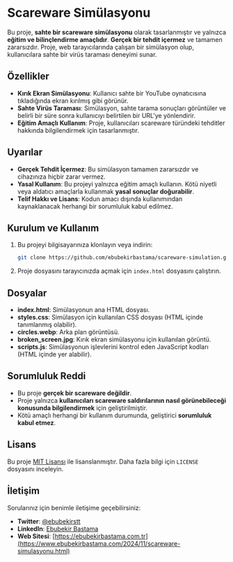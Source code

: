 # Scareware Simülasyonu

Bu proje, **sahte bir scareware simülasyonu** olarak tasarlanmıştır ve yalnızca **eğitim ve bilinçlendirme amaçlıdır**. **Gerçek bir tehdit içermez** ve tamamen zararsızdır. Proje, web tarayıcılarında çalışan bir simülasyon olup, kullanıcılara sahte bir virüs taraması deneyimi sunar.

## Özellikler
- **Kırık Ekran Simülasyonu**: Kullanıcı sahte bir YouTube oynatıcısına tıkladığında ekran kırılmış gibi görünür.
- **Sahte Virüs Taraması**: Simülasyon, sahte tarama sonuçları görüntüler ve belirli bir süre sonra kullanıcıyı belirtilen bir URL'ye yönlendirir.
- **Eğitim Amaçlı Kullanım**: Proje, kullanıcıları scareware türündeki tehditler hakkında bilgilendirmek için tasarlanmıştır.

## Uyarılar
- **Gerçek Tehdit İçermez**: Bu simülasyon tamamen zararsızdır ve cihazınıza hiçbir zarar vermez.
- **Yasal Kullanım**: Bu projeyi yalnızca eğitim amaçlı kullanın. Kötü niyetli veya aldatıcı amaçlarla kullanmak **yasal sonuçlar doğurabilir**.
- **Telif Hakkı ve Lisans**: Kodun amacı dışında kullanımından kaynaklanacak herhangi bir sorumluluk kabul edilmez.

## Kurulum ve Kullanım
1. Bu projeyi bilgisayarınıza klonlayın veya indirin:
    ```bash
    git clone https://github.com/ebubekirbastama/scareware-simulation.git
    ```
2. Proje dosyasını tarayıcınızda açmak için `index.html` dosyasını çalıştırın.

## Dosyalar
- **index.html**: Simülasyonun ana HTML dosyası.
- **styles.css**: Simülasyon için kullanılan CSS dosyası (HTML içinde tanımlanmış olabilir).
- **circles.webp**: Arka plan görüntüsü.
- **broken_screen.jpg**: Kırık ekran simülasyonu için kullanılan görüntü.
- **scripts.js**: Simülasyonun işlevlerini kontrol eden JavaScript kodları (HTML içinde yer alabilir).

## Sorumluluk Reddi
- Bu proje **gerçek bir scareware değildir**.
- Proje yalnızca **kullanıcıları scareware saldırılarının nasıl görünebileceği konusunda bilgilendirmek** için geliştirilmiştir.
- Kötü amaçlı herhangi bir kullanım durumunda, geliştirici **sorumluluk kabul etmez**.

## Lisans
Bu proje [MIT Lisansı](https://opensource.org/licenses/MIT) ile lisanslanmıştır. Daha fazla bilgi için `LICENSE` dosyasını inceleyin.

## İletişim
Sorularınız için benimle iletişime geçebilirsiniz:
- **Twitter**: [@ebubekirstt](https://twitter.com/ebubekirstt)
- **LinkedIn**: [Ebubekir Bastama](https://www.linkedin.com/in/ebubekirbastama/)
- **Web Sitesi**: [https://ebubekirbastama.com.tr](https://www.ebubekirbastama.com/2024/11/scareware-simulasyonu.html)
